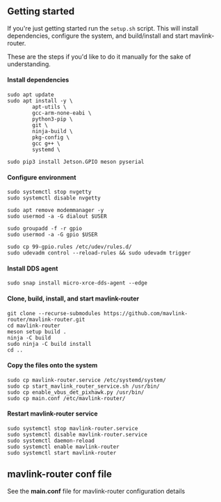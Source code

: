 ## Getting started
If you're just getting started run the `setup.sh` script. This will install dependencies, configure the system, and build/install and start mavlink-router.

These are the steps if you'd like to do it manually for the sake of understanding.

#### Install dependencies
```
sudo apt update
sudo apt install -y \
		apt-utils \
		gcc-arm-none-eabi \
		python3-pip \
		git \
		ninja-build \
		pkg-config \
		gcc g++ \
		systemd \

sudo pip3 install Jetson.GPIO meson pyserial
```

#### Configure environment
```
sudo systemctl stop nvgetty
sudo systemctl disable nvgetty

sudo apt remove modemmanager -y
sudo usermod -a -G dialout $USER

sudo groupadd -f -r gpio
sudo usermod -a -G gpio $USER

sudo cp 99-gpio.rules /etc/udev/rules.d/
sudo udevadm control --reload-rules && sudo udevadm trigger
```
#### Install DDS agent
```
sudo snap install micro-xrce-dds-agent --edge
```

#### Clone, build, install, and start mavlink-router
```
git clone --recurse-submodules https://github.com/mavlink-router/mavlink-router.git
cd mavlink-router
meson setup build .
ninja -C build
sudo ninja -C build install
cd ..
```
#### Copy the files onto the system
```
sudo cp mavlink-router.service /etc/systemd/system/
sudo cp start_mavlink_router_service.sh /usr/bin/
sudo cp enable_vbus_det_pixhawk.py /usr/bin/
sudo cp main.conf /etc/mavlink-router/
```
#### Restart mavlink-router service
```
sudo systemctl stop mavlink-router.service
sudo systemctl disable mavlink-router.service
sudo systemctl daemon-reload
sudo systemctl enable mavlink-router
sudo systemctl start mavlink-router
```

## mavlink-router conf file
See the **main.conf** file for mavlink-router configuration details
